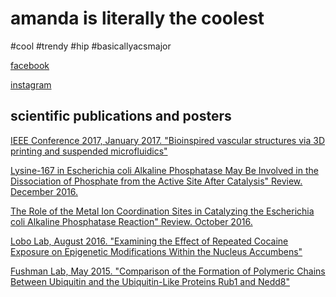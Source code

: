 
<html>
<body>
<h1>amanda is literally the coolest</h1>
<p>#cool #trendy #hip #basicallyacsmajor</p>
<p><a href="https://www.facebook.com/amanda.b.chow">facebook</a></p>
<p><a href="https://www.instagram.com/chowmander__/">instagram</a></p>
<h2>scientific publications and posters</h2>
<p><a href="http://ieeexplore.ieee.org/document/7863433/?reload=true">IEEE Conference 2017, January 2017. "Bioinspired vascular structures via 3D printing and suspended microfluidics"</a></p>
<p><a href="http://nbviewer.jupyter.org/github/chowmanderr/amanda/blob/gh-pages/lys167alkphos.pdf">Lysine-167 in Escherichia coli Alkaline Phosphatase May Be Involved in the Dissociation of Phosphate from the Active Site After Catalysis" Review. December 2016.</a></p>
<p><a href="http://nbviewer.jupyter.org/github/chowmanderr/amanda/blob/gh-pages/metalionalkphos.pdf">The Role of the Metal Ion Coordination Sites in Catalyzing the Escherichia coli Alkaline Phosphatase Reaction" Review. October 2016.</a></p>
<p><a href="http://nbviewer.jupyter.org/github/chowmanderr/amanda/blob/gh-pages/Lobolab.pdf">Lobo Lab, August 2016. "Examining the Effect of Repeated Cocaine Exposure on Epigenetic Modifications Within the Nucleus Accumbens"</a></p>
<p><a href="http://nbviewer.jupyter.org/github/chowmanderr/amanda/blob/gh-pages/FushmanLab.pdf">Fushman Lab, May 2015. "Comparison of the Formation of Polymeric Chains Between Ubiquitin and the Ubiquitin-Like Proteins Rub1 and Nedd8"</a></p>
</body>
</html>
